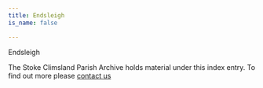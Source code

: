 ```yaml
---
title: Endsleigh
is_name: false

---
```


Endsleigh


The Stoke Climsland Parish Archive holds material under this index entry. To find out more please [contact us](/contact/)
